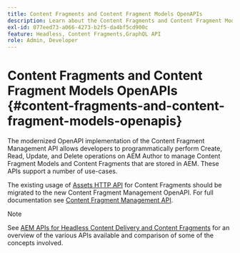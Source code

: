 ```yaml
---
title: Content Fragments and Content Fragment Models OpenAPIs
description: Learn about the Content Fragments and Content Fragment Models OpenAPIs.
exl-id: 077eed73-a066-4273-b2f5-da4bf5cd900c
feature: Headless, Content Fragments,GraphQL API
role: Admin, Developer
---
```

# Content Fragments and Content Fragment Models OpenAPIs {#content-fragments-and-content-fragment-models-openapis}

The modernized OpenAPI implementation of the Content Fragment Management API allows developers to programmatically perform Create, Read, Update, and Delete operations on AEM Author to manage Content Fragment Models and Content Fragments that are stored in AEM. These APIs support a number of use-cases.

The existing usage of [Assets HTTP API](https://experienceleague.adobe.com/en/docs/experience-manager-cloud-service/content/assets/admin/mac-api-assets) for Content Fragments should be migrated to the new Content Fragment Management OpenAPI. For full documentation see [Content Fragment Management API](https://developer.adobe.com/experience-cloud/experience-manager-apis/api/stable/sites/). 

>[!NOTE]
>
>See [AEM APIs for Headless Content Delivery and Content Fragments](/help/headless/apis-headless-and-content-fragments.md) for an overview of the various APIs available and comparison of some of the concepts involved.